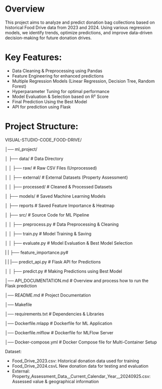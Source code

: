 # Overview
This project aims to analyze and predict donation bag collections based on historical Food Drive data from 2023 and 2024. Using various regression models, we identify trends, optimize predictions, and improve data-driven decision-making for future donation drives.

# Key Features:
- Data Cleaning & Preprocessing using Pandas
- Feature Engineering for enhanced predictions
- Multiple Regression Models (Linear Regression, Decision Tree, Random Forest)
- Hyperparameter Tuning for optimal performance
- Model Evaluation & Selection based on R² Score
- Final Prediction Using the Best Model
- API for prediction using Flask

# Project Structure:


VISUAL-STUDIO-CODE_FOOD-DRIVE/

│── ml_project/

│   ├── data/                  # Data Directory

│   │   ├── raw/               # Raw CSV Files (Unprocessed)

│   │   ├── external/          # External Datasets (Property Assessment)

│   │   ├── processed/         # Cleaned & Processed Datasets

│   ├── models/                # Saved Machine Learning Models

│   ├── reports                # Saved Feature Importance & Heatmap

│   ├── src/                   # Source Code for ML Pipeline

│   │   ├── preprocess.py      # Data Preprocessing & Cleaning

│   │   ├── train.py           # Model Training & Saving

│   │   ├── evaluate.py        # Model Evaluation & Best Model Selection

|   |   ├── feature_importance.py# 

|   |   |── predict_api.py     # Flask API for Predictions

│   │   ├── predict.py         # Making Predictions using Best Model

│── API_DOCUMENTATION.md       # Overview and process how to run the Flask prediction

│── README.md                  # Project Documentation

│── Makefile                   

│── requirements.txt           # Dependencies & Libraries

│── Dockerfile.mlapp           # Dockerfile for ML Application

│── Dockerfile.mlflow          # Dockerfile for MLFlow Server

│── Docker-compose.yml          # Docker Compose file for Multi-Container Setup



Dataset:
- Food_Drive_2023.csv: Historical donation data used for training
- Food_Drive_2024.csvL New donation data for testing and evaluation
- External: Property_Assessment_Data__Current_Calendar_Year__20240925.csv: Assessed value & geographical information
